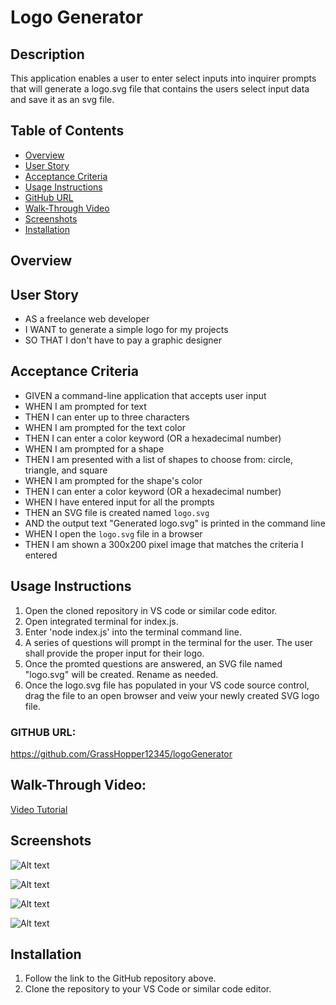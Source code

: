 # Logo Generator

## Description
This application enables a user to enter select inputs into inquirer prompts that will generate a logo.svg file that contains the users select input data and save it as an svg file.
## Table of Contents
- [Overview](#Overview)
- [User Story](#UserStory)
- [Acceptance Criteria](#AcceptanceCriteria)
- [Usage Instructions](#UsageInstructions)
- [GitHub URL](#GitHubURL)
- [Walk-Through Video](#WalkThroughVideo)
- [Screenshots](#Screenshots)
- [Installation](#Installation)


## Overview


## User Story
- AS a freelance web developer
- I WANT to generate a simple logo for my projects
- SO THAT I don't have to pay a graphic designer

## Acceptance Criteria
- GIVEN a command-line application that accepts user input
- WHEN I am prompted for text
- THEN I can enter up to three characters
- WHEN I am prompted for the text color
- THEN I can enter a color keyword (OR a hexadecimal number)
- WHEN I am prompted for a shape
- THEN I am presented with a list of shapes to choose from: circle, triangle, and square
- WHEN I am prompted for the shape's color
- THEN I can enter a color keyword (OR a hexadecimal number)
- WHEN I have entered input for all the prompts
- THEN an SVG file is created named `logo.svg`
- AND the output text "Generated logo.svg" is printed in the command line
- WHEN I open the `logo.svg` file in a browser
- THEN I am shown a 300x200 pixel image that matches the criteria I entered

## Usage Instructions
1. Open the cloned repository in VS code or similar code editor.
2. Open integrated terminal for index.js.
3. Enter 'node index.js' into the terminal command line.
4. A series of questions will prompt in the terminal for the user. The user shall provide the proper input for their logo.
5. Once the promted questions are answered, an SVG file named "logo.svg" will be created. Rename as needed.
6. Once the logo.svg file has populated in your VS code source control, drag the file to an open browser and veiw your newly created SVG logo file.

### GITHUB URL:
https://github.com/GrassHopper12345/logoGenerator

## Walk-Through Video:
[Video Tutorial](https://drive.google.com/file/d/1gcDiYJg3rqoez9Y6RMihjkWnyvkSjPGk/view)

## Screenshots
![Alt text](<assets/Screenshot 2023-11-02 at 5.00.40 PM.png>)

![Alt text](<assets/Screenshot 2023-11-02 at 5.06.38 PM.png>)

![Alt text](<assets/Screenshot 2023-11-02 at 5.08.11 PM.png>)

![Alt text](<assets/Screenshot 2023-11-06 at 5.07.52 PM.png>)
## Installation 
1. Follow the link to the GitHub repository above.
2. Clone the repository to your VS Code or similar code editor.


[def]: <assets/Screenshot 2023-11-06 at 5.07.52 PM.png>